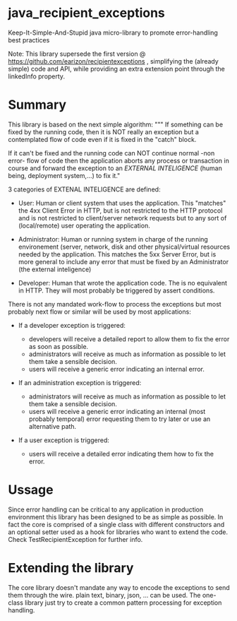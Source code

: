 # java_recipient_exceptions
 Keep-It-Simple-And-Stupid java micro-library to promote error-handling best practices

Note: This library  supersede the first version @ https://github.com/earizon/recipientexceptions , simplifying the (already simple) code and API,
while providing an extra extension point through the linkedInfo property.

# Summary
 This library is based on the next simple algorithm:
"""
   If something can be fixed by the running code, then it is NOT really an exception but a contemplated flow of code even if it is fixed in the "catch" block. 

   If it can't be fixed and the running code can NOT continue normal -non error- flow of code then the application aborts any process or transaction in course and forward the exception to an *EXTERNAL INTELIGENCE* (human being, deployment system,...) to fix it."

3 categories of EXTENAL INTELIGENCE are defined: 
* User: Human or client system that uses the application. This "matches" the 4xx Client Error in HTTP, but is not restricted to the HTTP protocol and is not restricted to client/server network requests but to any sort of (local/remote) user operating the application.

* Administrator: Human or running system in charge of the running environement (server, network, disk and other physical/virtual resources needed by the application. This matches the 5xx Server Error, but is more general to include any error that must be fixed by an Administrator (the external inteligence)

* Developer: Human that wrote the application code. The is no equivalent in HTTP. They will most probably be triggered by assert conditions.

There is not any mandated work-flow to process the exceptions but most probably next flow or similar will be used by most applications:
- If a developer exception is triggered:
  - developers will receive a detailed report to allow them to fix the error as soon as possible.
  - administrators will receive as much as information as possible to let them take a sensible decision.
  - users will receive a generic error indicating an internal error.

- If an administration exception is triggered:
  - administrators will receive as much as information as possible to let them take a sensible decision.
  - users will receive a generic error indicating an internal (most probably temporal) error requesting them to try later or use an
    alternative path.

- If a user exception is triggered:
  - users will receive a detailed error indicating them how to fix the error.

# Ussage
Since error handling can be critical to any application in production environment this library has been designed to be as simple as possible. In fact the core is comprised of a single class with different constructors and an optional setter used as a hook for libraries who want to extend the code. Check TestRecipientException for further info.
 
# Extending the library
The core library doesn't mandate any way to encode the exceptions to send them through the wire. plain text, binary, json, ... can be used. The one-class library just try to create a common pattern processing for exception handling.
